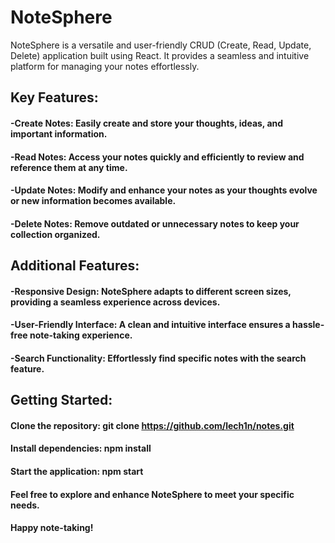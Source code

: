 # NoteSphere

NoteSphere is a versatile and user-friendly CRUD (Create, Read, Update, Delete) application built using React. It provides a seamless and intuitive platform for managing your notes effortlessly.

## Key Features: 
#### -Create Notes: Easily create and store your thoughts, ideas, and important information. 
#### -Read Notes: Access your notes quickly and efficiently to review and reference them at any time. 
#### -Update Notes: Modify and enhance your notes as your thoughts evolve or new information becomes available. 
#### -Delete Notes: Remove outdated or unnecessary notes to keep your collection organized.

## Additional Features:
#### -Responsive Design: NoteSphere adapts to different screen sizes, providing a seamless experience across devices.
#### -User-Friendly Interface: A clean and intuitive interface ensures a hassle-free note-taking experience. 
#### -Search Functionality: Effortlessly find specific notes with the search feature.

## Getting Started:
#### Clone the repository: git clone https://github.com/lech1n/notes.git 
#### Install dependencies: npm install
#### Start the application: npm start
#### Feel free to explore and enhance NoteSphere to meet your specific needs. 
#### Happy note-taking!

